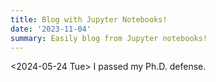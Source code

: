 ```yaml
---
title: Blog with Jupyter Notebooks!
date: '2023-11-04'
summary: Easily blog from Jupyter notebooks!
---
```




<2024-05-24 Tue>  I passed my Ph.D. defense.